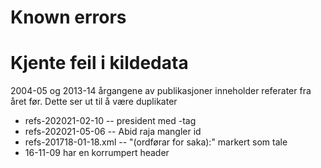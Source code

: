# Known errors

# Kjente feil i kildedata

2004-05 og 2013-14 årgangene av publikasjoner inneholder referater fra året før. Dette ser ut til å være duplikater


* refs-202021-02-10 -- president med <replikk>-tag
* refs-202021-05-06 -- Abid raja mangler id
* refs-201718-01-18.xml -- "(ordførar for saka):" markert som tale
* 16-11-09 har en korrumpert header